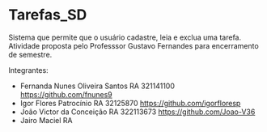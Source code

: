 # Tarefas_SD

Sistema que permite que o usuário cadastre, leia e exclua uma tarefa.
Atividade proposta pelo Professsor Gustavo Fernandes para encerramento de semestre.

Integrantes:
- Fernanda Nunes Oliveira Santos RA 321141100 https://github.com/fnunes9
- Igor Flores Patrocínio RA 32125870 https://github.com/igorfloresp
- João Victor da Conceição RA 322113673 https://github.com/Joao-V36
- Jairo Maciel RA 
